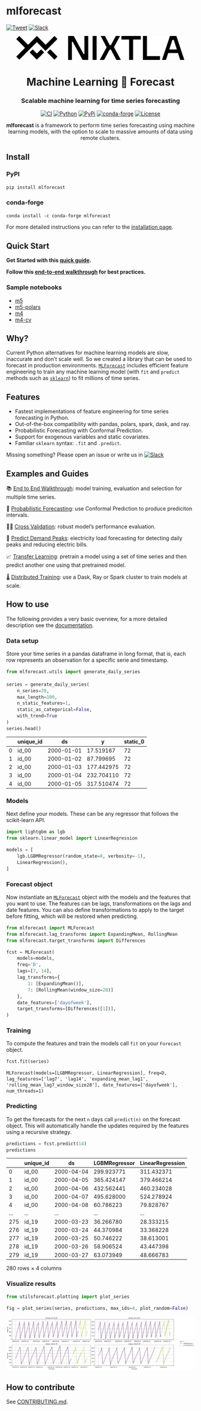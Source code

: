 # mlforecast
[![Tweet](https://img.shields.io/twitter/url/http/shields.io.svg?style=social)](https://twitter.com/intent/tweet?text=Statistical%20Forecasting%20Algorithms%20by%20Nixtla%20&url=https://github.com/Nixtla/statsforecast&via=nixtlainc&hashtags=StatisticalModels,TimeSeries,Forecasting)
[![Slack](https://img.shields.io/badge/Slack-4A154B?&logo=slack&logoColor=white.png)](https://join.slack.com/t/nixtlacommunity/shared_invite/zt-1pmhan9j5-F54XR20edHk0UtYAPcW4KQ)

<!-- WARNING: THIS FILE WAS AUTOGENERATED! DO NOT EDIT! -->

<div align="center">

<center>
<img src="https://raw.githubusercontent.com/Nixtla/mlforecast/main/nbs/figs/logo.png" />
</center>
<h1 align="center">
Machine Learning 🤖 Forecast
</h1>
<h3 align="center">
Scalable machine learning for time series forecasting
</h3>

[![CI](https://github.com/Nixtla/mlforecast/actions/workflows/ci.yaml/badge.svg)](https://github.com/Nixtla/mlforecast/actions/workflows/ci.yaml)
[![Python](https://img.shields.io/pypi/pyversions/mlforecast.png)](https://pypi.org/project/mlforecast/)
[![PyPi](https://img.shields.io/pypi/v/mlforecast?color=blue.png)](https://pypi.org/project/mlforecast/)
[![conda-forge](https://img.shields.io/conda/vn/conda-forge/mlforecast?color=blue.png)](https://anaconda.org/conda-forge/mlforecast)
[![License](https://img.shields.io/github/license/Nixtla/mlforecast.png)](https://github.com/Nixtla/mlforecast/blob/main/LICENSE)

**mlforecast** is a framework to perform time series forecasting using
machine learning models, with the option to scale to massive amounts of
data using remote clusters.

</div>

## Install

### PyPI

`pip install mlforecast`

### conda-forge

`conda install -c conda-forge mlforecast`

For more detailed instructions you can refer to the [installation
page](https://nixtla.github.io/mlforecast/docs/getting-started/install.html).

## Quick Start

**Get Started with this [quick
guide](https://nixtla.github.io/mlforecast/docs/getting-started/quick_start_local.html).**

**Follow this [end-to-end
walkthrough](https://nixtla.github.io/mlforecast/docs/getting-started/end_to_end_walkthrough.html)
for best practices.**

### Sample notebooks

- [m5](https://www.kaggle.com/code/lemuz90/m5-mlforecast-eval)
- [m5-polars](https://www.kaggle.com/code/lemuz90/m5-mlforecast-eval-polars)
- [m4](https://www.kaggle.com/code/lemuz90/m4-competition)
- [m4-cv](https://www.kaggle.com/code/lemuz90/m4-competition-cv)

## Why?

Current Python alternatives for machine learning models are slow,
inaccurate and don’t scale well. So we created a library that can be
used to forecast in production environments.
[`MLForecast`](https://Nixtla.github.io/mlforecast/forecast.html#mlforecast)
includes efficient feature engineering to train any machine learning
model (with `fit` and `predict` methods such as
[`sklearn`](https://scikit-learn.org/stable/)) to fit millions of time
series.

## Features

- Fastest implementations of feature engineering for time series
  forecasting in Python.
- Out-of-the-box compatibility with pandas, polars, spark, dask, and
  ray.
- Probabilistic Forecasting with Conformal Prediction.
- Support for exogenous variables and static covariates.
- Familiar `sklearn` syntax: `.fit` and `.predict`.

Missing something? Please open an issue or write us in
[![Slack](https://img.shields.io/badge/Slack-4A154B?&logo=slack&logoColor=white.png)](https://join.slack.com/t/nixtlaworkspace/shared_invite/zt-135dssye9-fWTzMpv2WBthq8NK0Yvu6A)

## Examples and Guides

📚 [End to End
Walkthrough](https://nixtla.github.io/mlforecast/docs/getting-started/end_to_end_walkthrough.html):
model training, evaluation and selection for multiple time series.

🔎 [Probabilistic
Forecasting](https://nixtla.github.io/mlforecast/docs/how-to-guides/prediction_intervals.html):
use Conformal Prediction to produce prediciton intervals.

👩‍🔬 [Cross
Validation](https://nixtla.github.io/mlforecast/docs/how-to-guides/cross_validation.html):
robust model’s performance evaluation.

🔌 [Predict Demand
Peaks](https://nixtla.github.io/mlforecast/docs/tutorials/electricity_peak_forecasting.html):
electricity load forecasting for detecting daily peaks and reducing
electric bills.

📈 [Transfer
Learning](https://nixtla.github.io/mlforecast/docs/how-to-guides/transfer_learning.html):
pretrain a model using a set of time series and then predict another one
using that pretrained model.

🌡️ [Distributed
Training](https://nixtla.github.io/mlforecast/docs/getting-started/quick_start_distributed.html):
use a Dask, Ray or Spark cluster to train models at scale.

## How to use

The following provides a very basic overview, for a more detailed
description see the
[documentation](https://nixtla.github.io/mlforecast/).

### Data setup

Store your time series in a pandas dataframe in long format, that is,
each row represents an observation for a specific serie and timestamp.

``` python
from mlforecast.utils import generate_daily_series

series = generate_daily_series(
    n_series=20,
    max_length=100,
    n_static_features=1,
    static_as_categorical=False,
    with_trend=True
)
series.head()
```

<div>

|     | unique_id | ds         | y          | static_0 |
|-----|-----------|------------|------------|----------|
| 0   | id_00     | 2000-01-01 | 17.519167  | 72       |
| 1   | id_00     | 2000-01-02 | 87.799695  | 72       |
| 2   | id_00     | 2000-01-03 | 177.442975 | 72       |
| 3   | id_00     | 2000-01-04 | 232.704110 | 72       |
| 4   | id_00     | 2000-01-05 | 317.510474 | 72       |

</div>

### Models

Next define your models. These can be any regressor that follows the
scikit-learn API.

``` python
import lightgbm as lgb
from sklearn.linear_model import LinearRegression
```

``` python
models = [
    lgb.LGBMRegressor(random_state=0, verbosity=-1),
    LinearRegression(),
]
```

### Forecast object

Now instantiate an
[`MLForecast`](https://Nixtla.github.io/mlforecast/forecast.html#mlforecast)
object with the models and the features that you want to use. The
features can be lags, transformations on the lags and date features. You
can also define transformations to apply to the target before fitting,
which will be restored when predicting.

``` python
from mlforecast import MLForecast
from mlforecast.lag_transforms import ExpandingMean, RollingMean
from mlforecast.target_transforms import Differences
```

``` python
fcst = MLForecast(
    models=models,
    freq='D',
    lags=[7, 14],
    lag_transforms={
        1: [ExpandingMean()],
        7: [RollingMean(window_size=28)]
    },
    date_features=['dayofweek'],
    target_transforms=[Differences([1])],
)
```

### Training

To compute the features and train the models call `fit` on your
`Forecast` object.

``` python
fcst.fit(series)
```

    MLForecast(models=[LGBMRegressor, LinearRegression], freq=D, lag_features=['lag7', 'lag14', 'expanding_mean_lag1', 'rolling_mean_lag7_window_size28'], date_features=['dayofweek'], num_threads=1)

### Predicting

To get the forecasts for the next `n` days call `predict(n)` on the
forecast object. This will automatically handle the updates required by
the features using a recursive strategy.

``` python
predictions = fcst.predict(14)
predictions
```

<div>

|     | unique_id | ds         | LGBMRegressor | LinearRegression |
|-----|-----------|------------|---------------|------------------|
| 0   | id_00     | 2000-04-04 | 299.923771    | 311.432371       |
| 1   | id_00     | 2000-04-05 | 365.424147    | 379.466214       |
| 2   | id_00     | 2000-04-06 | 432.562441    | 460.234028       |
| 3   | id_00     | 2000-04-07 | 495.628000    | 524.278924       |
| 4   | id_00     | 2000-04-08 | 60.786223     | 79.828767        |
| ... | ...       | ...        | ...           | ...              |
| 275 | id_19     | 2000-03-23 | 36.266780     | 28.333215        |
| 276 | id_19     | 2000-03-24 | 44.370984     | 33.368228        |
| 277 | id_19     | 2000-03-25 | 50.746222     | 38.613001        |
| 278 | id_19     | 2000-03-26 | 58.906524     | 43.447398        |
| 279 | id_19     | 2000-03-27 | 63.073949     | 48.666783        |

<p>280 rows × 4 columns</p>
</div>

### Visualize results

``` python
from utilsforecast.plotting import plot_series
```

``` python
fig = plot_series(series, predictions, max_ids=4, plot_random=False)
```

![](https://raw.githubusercontent.com/Nixtla/mlforecast/main/nbs/figs/index.png)

## How to contribute

See
[CONTRIBUTING.md](https://github.com/Nixtla/mlforecast/blob/main/CONTRIBUTING.md).
